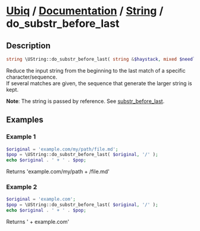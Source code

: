 [Ubiq](https://github.com/Pixel418/Ubiq#readme) / [Documentation](../index.md#readme) / [String](../index.md#string) / do_substr_before_last
======


Description
-------- 

```php
string \UString::do_substr_before_last( string &$haystack, mixed $needles );
```

Reduce the input string from the beginning to the last match of a specific character/sequence. <br>
If several matches are given, the sequence that generate the larger string is kept.

**Note**: The string is passed by reference. See [substr_before_last](./substr_before_last.md#readme).



Examples
--------

### Example 1

```php
$original = 'example.com/my/path/file.md';
$pop = \UString::do_substr_before_last( $original, '/' );
echo $original . ' + ' . $pop;
```
Returns 'example.com/my/path + /file.md'

### Example 2

```php
$original = 'example.com';
$pop = \UString::do_substr_before_last( $original, '/' );
echo $original . ' + ' . $pop;
```
Returns ' + example.com'
